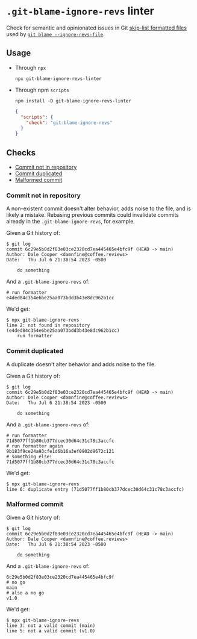 # `.git-blame-ignore-revs` linter

Check for semantic and opinionated issues in Git [skip-list formatted files](https://git-scm.com/docs/git-fsck#Documentation/git-fsck.txt-fsckskipList) used by [`git blame --ignore-revs-file`](https://git-scm.com/docs/git-blame#Documentation/git-blame.txt---ignore-revs-fileltfilegt).

## Usage

- Through `npx`

  ```console
  npx git-blame-ignore-revs-linter
  ```

- Through npm `scripts`

  ```console
  npm install -D git-blame-ignore-revs-linter
  ```

  ```json
  {
    "scripts": {
      "check": "git-blame-ignore-revs"
    }
  }
  ```

## Checks

- [Commit not in repository](#commit-not-in-repository)
- [Commit duplicated](#commit-duplicated)
- [Malformed commit](#malformed-commit)

### Commit not in repository

A non-existent commit doesn't alter behavior, adds noise to the file,
and is likely a mistake. Rebasing previous commits could invalidate
commits already in the `.git-blame-ignore-revs`, for example.

Given a Git history of:

```console
$ git log
commit 6c29e5b0d2f83e03ce2320cd7ea445465e4bfc9f (HEAD -> main)
Author: Dale Cooper <damnfine@coffee.reviews>
Date:   Thu Jul 6 21:38:54 2023 -0500

    do something
```

And a `.git-blame-ignore-revs` of:

```shell
# run formatter
e4ded84c354e6be25aa073bdd3b43e8dc962b1cc
```

We'd get:

```console
$ npx git-blame-ignore-revs
line 2: not found in repository (e4ded84c354e6be25aa073bdd3b43e8dc962b1cc)
    run formatter
```

### Commit duplicated

A duplicate doesn't alter behavior and adds noise to the file.

Given a Git history of:

```console
$ git log
commit 6c29e5b0d2f83e03ce2320cd7ea445465e4bfc9f (HEAD -> main)
Author: Dale Cooper <damnfine@coffee.reviews>
Date:   Thu Jul 6 21:38:54 2023 -0500

    do something
```

And a `.git-blame-ignore-revs` of:

```shell
# run formatter
71d5077ff1b80cb377dcec30d64c31c78c3accfc
# run formatter again
9b183f9ce24a93cfe1d6b16a3ef0902d9672c121
# something else!
71d5077ff1b80cb377dcec30d64c31c78c3accfc
```

We'd get:

```console
$ npx git-blame-ignore-revs
line 6: duplicate entry (71d5077ff1b80cb377dcec30d64c31c78c3accfc)
```

### Malformed commit

Given a Git history of:

```console
$ git log
commit 6c29e5b0d2f83e03ce2320cd7ea445465e4bfc9f (HEAD -> main)
Author: Dale Cooper <damnfine@coffee.reviews>
Date:   Thu Jul 6 21:38:54 2023 -0500

    do something
```

And a `.git-blame-ignore-revs` of:

```shell
6c29e5b0d2f83e03ce2320cd7ea445465e4bfc9f
# no go
main
# also a no go
v1.0
```

We'd get:

```console
$ npx git-blame-ignore-revs
line 3: not a valid commit (main)
line 5: not a valid commit (v1.0)
```
